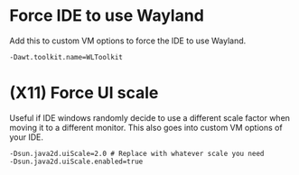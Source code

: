 # Force IDE to use Wayland

Add this to custom VM options to force the IDE to use Wayland.

```
-Dawt.toolkit.name=WLToolkit
```


# (X11) Force UI scale

Useful if IDE windows randomly decide to use a different scale factor when moving it to a different monitor.
This also goes into custom VM options of your IDE.

```
-Dsun.java2d.uiScale=2.0 # Replace with whatever scale you need
-Dsun.java2d.uiScale.enabled=true
```


